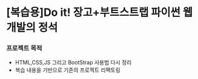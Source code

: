 # [복습용]Do it! 장고+부트스트랩 파이썬 웹 개발의 정석

### 프로젝트 목적
  - HTML,CSS,JS 그리고 BootStrap 사용법 다시 정리 
  - 복습 내용을 기반으로 기존의 프로젝트 리팩토링

